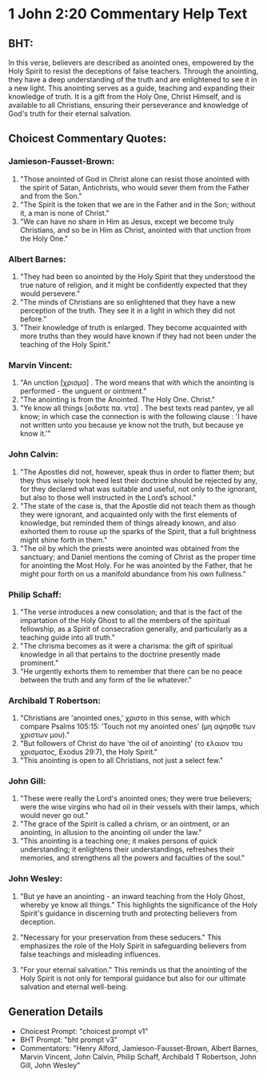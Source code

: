 # 1 John 2:20 Commentary Help Text

## BHT:
In this verse, believers are described as anointed ones, empowered by the Holy Spirit to resist the deceptions of false teachers. Through the anointing, they have a deep understanding of the truth and are enlightened to see it in a new light. This anointing serves as a guide, teaching and expanding their knowledge of truth. It is a gift from the Holy One, Christ Himself, and is available to all Christians, ensuring their perseverance and knowledge of God's truth for their eternal salvation.

## Choicest Commentary Quotes:
### Jamieson-Fausset-Brown:
1. "Those anointed of God in Christ alone can resist those anointed with the spirit of Satan, Antichrists, who would sever them from the Father and from the Son."
2. "The Spirit is the token that we are in the Father and in the Son; without it, a man is none of Christ."
3. "We can have no share in Him as Jesus, except we become truly Christians, and so be in Him as Christ, anointed with that unction from the Holy One."

### Albert Barnes:
1. "They had been so anointed by the Holy Spirit that they understood the true nature of religion, and it might be confidently expected that they would persevere."
2. "The minds of Christians are so enlightened that they have a new perception of the truth. They see it in a light in which they did not before."
3. "Their knowledge of truth is enlarged. They become acquainted with more truths than they would have known if they had not been under the teaching of the Holy Spirit."

### Marvin Vincent:
1. "An unction [χρισμα] . The word means that with which the anointing is performed - the unguent or ointment."
2. "The anointing is from the Anointed. The Holy One. Christ."
3. "Ye know all things [οιδατε πα. ντα] . The best texts read pantev, ye all know; in which case the connection is with the following clause : 'I have not written unto you because ye know not the truth, but because ye know it.'"

### John Calvin:
1. "The Apostles did not, however, speak thus in order to flatter them; but they thus wisely took heed lest their doctrine should be rejected by any, for they declared what was suitable and useful, not only to the ignorant, but also to those well instructed in the Lord’s school."
2. "The state of the case is, that the Apostle did not teach them as though they were ignorant, and acquainted only with the first elements of knowledge, but reminded them of things already known, and also exhorted them to rouse up the sparks of the Spirit, that a full brightness might shine forth in them."
3. "The oil by which the priests were anointed was obtained from the sanctuary; and Daniel mentions the coming of Christ as the proper time for anointing the Most Holy. For he was anointed by the Father, that he might pour forth on us a manifold abundance from his own fullness."

### Philip Schaff:
1. "The verse introduces a new consolation; and that is the fact of the impartation of the Holy Ghost to all the members of the spiritual fellowship, as a Spirit of consecration generally, and particularly as a teaching guide into all truth."
2. "The chrisma becomes as it were a charisma: the gift of spiritual knowledge in all that pertains to the doctrine presently made prominent."
3. "He urgently exhorts them to remember that there can be no peace between the truth and any form of the lie whatever."

### Archibald T Robertson:
1. "Christians are 'anointed ones,' χριστο in this sense, with which compare Psalms 105:15: 'Touch not my anointed ones' (μη αψησθε των χριστων μου)."
2. "But followers of Christ do have 'the oil of anointing' (το ελαιον του χρισματος, Exodus 29:7), the Holy Spirit."
3. "This anointing is open to all Christians, not just a select few."

### John Gill:
1. "These were really the Lord's anointed ones; they were true believers; were the wise virgins who had oil in their vessels with their lamps, which would never go out."
2. "The grace of the Spirit is called a chrism, or an ointment, or an anointing, in allusion to the anointing oil under the law."
3. "This anointing is a teaching one; it makes persons of quick understanding; it enlightens their understandings, refreshes their memories, and strengthens all the powers and faculties of the soul."

### John Wesley:
1. "But ye have an anointing - an inward teaching from the Holy Ghost, whereby ye know all things." This highlights the significance of the Holy Spirit's guidance in discerning truth and protecting believers from deception.

2. "Necessary for your preservation from these seducers." This emphasizes the role of the Holy Spirit in safeguarding believers from false teachings and misleading influences.

3. "For your eternal salvation." This reminds us that the anointing of the Holy Spirit is not only for temporal guidance but also for our ultimate salvation and eternal well-being.


## Generation Details
- Choicest Prompt: "choicest prompt v1"
- BHT Prompt: "bht prompt v3"
- Commentators: "Henry Alford, Jamieson-Fausset-Brown, Albert Barnes, Marvin Vincent, John Calvin, Philip Schaff, Archibald T Robertson, John Gill, John Wesley"
